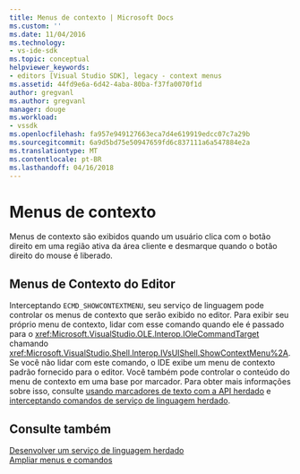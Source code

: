 ```yaml
---
title: Menus de contexto | Microsoft Docs
ms.custom: ''
ms.date: 11/04/2016
ms.technology:
- vs-ide-sdk
ms.topic: conceptual
helpviewer_keywords:
- editors [Visual Studio SDK], legacy - context menus
ms.assetid: 44fd9e6a-6d42-4aba-80ba-f37fa0070f1d
author: gregvanl
ms.author: gregvanl
manager: douge
ms.workload:
- vssdk
ms.openlocfilehash: fa957e949127663eca7d4e619919edcc07c7a29b
ms.sourcegitcommit: 6a9d5bd75e50947659fd6c837111a6a547884e2a
ms.translationtype: MT
ms.contentlocale: pt-BR
ms.lasthandoff: 04/16/2018
---
```

# <a name="context-menus"></a>Menus de contexto
Menus de contexto são exibidos quando um usuário clica com o botão direito em uma região ativa da área cliente e desmarque quando o botão direito do mouse é liberado.  
  
## <a name="editor-context-menus"></a>Menus de Contexto do Editor  
 Interceptando `ECMD_SHOWCONTEXTMENU`, seu serviço de linguagem pode controlar os menus de contexto que serão exibido no editor. Para exibir seu próprio menu de contexto, lidar com esse comando quando ele é passado para o <xref:Microsoft.VisualStudio.OLE.Interop.IOleCommandTarget> chamando <xref:Microsoft.VisualStudio.Shell.Interop.IVsUIShell.ShowContextMenu%2A>. Se você não lidar com este comando, o IDE exibe um menu de contexto padrão fornecido para o editor. Você também pode controlar o conteúdo do menu de contexto em uma base por marcador. Para obter mais informações sobre isso, consulte [usando marcadores de texto com a API herdado](../extensibility/using-text-markers-with-the-legacy-api.md) e [interceptando comandos de serviço de linguagem herdado](../extensibility/internals/intercepting-legacy-language-service-commands.md).  
  
## <a name="see-also"></a>Consulte também  
 [Desenvolver um serviço de linguagem herdado](../extensibility/internals/developing-a-legacy-language-service.md)   
 [Ampliar menus e comandos](../extensibility/extending-menus-and-commands.md)